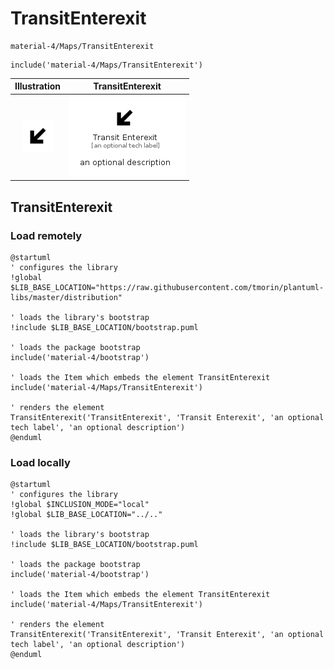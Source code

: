 # TransitEnterexit


```text
material-4/Maps/TransitEnterexit
```

```text
include('material-4/Maps/TransitEnterexit')
```



| Illustration | TransitEnterexit |
| :---: | :---: |
| ![illustration for Illustration](../../material-4/Maps/TransitEnterexit.png) | ![illustration for TransitEnterexit](../../material-4/Maps/TransitEnterexit.Local.png) |




## TransitEnterexit

### Load remotely
```plantuml
@startuml
' configures the library
!global $LIB_BASE_LOCATION="https://raw.githubusercontent.com/tmorin/plantuml-libs/master/distribution"

' loads the library's bootstrap
!include $LIB_BASE_LOCATION/bootstrap.puml

' loads the package bootstrap
include('material-4/bootstrap')

' loads the Item which embeds the element TransitEnterexit
include('material-4/Maps/TransitEnterexit')

' renders the element
TransitEnterexit('TransitEnterexit', 'Transit Enterexit', 'an optional tech label', 'an optional description')
@enduml
```

### Load locally
```plantuml
@startuml
' configures the library
!global $INCLUSION_MODE="local"
!global $LIB_BASE_LOCATION="../.."

' loads the library's bootstrap
!include $LIB_BASE_LOCATION/bootstrap.puml

' loads the package bootstrap
include('material-4/bootstrap')

' loads the Item which embeds the element TransitEnterexit
include('material-4/Maps/TransitEnterexit')

' renders the element
TransitEnterexit('TransitEnterexit', 'Transit Enterexit', 'an optional tech label', 'an optional description')
@enduml
```

